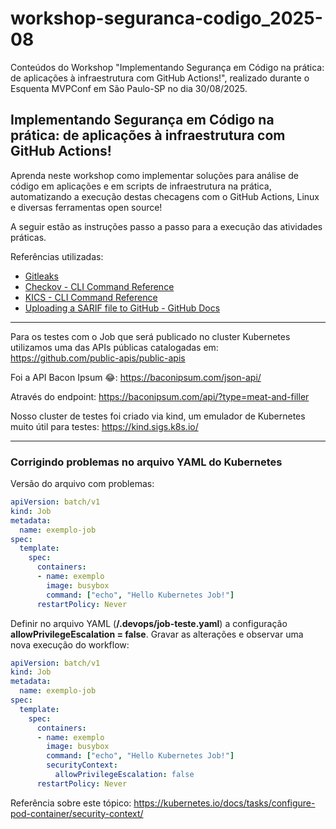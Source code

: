 # workshop-seguranca-codigo_2025-08
Conteúdos do Workshop "Implementando Segurança em Código na prática: de aplicações à infraestrutura com GitHub Actions!", realizado durante o Esquenta MVPConf em São Paulo-SP no dia 30/08/2025.

## Implementando Segurança em Código na prática: de aplicações à infraestrutura com GitHub Actions!

Aprenda neste workshop como implementar soluções para análise de código em aplicações e em scripts de infraestrutura na prática, automatizando a execução destas checagens com o GitHub Actions, Linux e diversas ferramentas open source!

A seguir estão as instruções passo a passo para a execução das atividades práticas.

Referências utilizadas:
- [Gitleaks](https://github.com/gitleaks/gitleaks)
- [Checkov - CLI Command Reference](https://www.checkov.io/2.Basics/CLI%20Command%20Reference.html)
- [KICS - CLI Command Reference](https://docs.kics.io/latest/commands/)
- [Uploading a SARIF file to GitHub - GitHub Docs](https://docs.github.com/en/code-security/code-scanning/integrating-with-code-scanning/uploading-a-sarif-file-to-github)

---

Para os testes com o Job que será publicado no cluster Kubernetes utilizamos uma das APIs públicas catalogadas em:
https://github.com/public-apis/public-apis

Foi a API Bacon Ipsum 😂:
https://baconipsum.com/json-api/

Através do endpoint:
https://baconipsum.com/api/?type=meat-and-filler

Nosso cluster de testes foi criado via kind, um emulador de Kubernetes muito útil para testes:
https://kind.sigs.k8s.io/

---

### Corrigindo problemas no arquivo YAML do Kubernetes

Versão do arquivo com problemas:

```yaml
apiVersion: batch/v1
kind: Job
metadata:
  name: exemplo-job
spec:
  template:
    spec:
      containers:
      - name: exemplo
        image: busybox
        command: ["echo", "Hello Kubernetes Job!"]
      restartPolicy: Never
```

Definir no arquivo YAML (**/.devops/job-teste.yaml**) a configuração **allowPrivilegeEscalation = false**. Gravar as alterações e observar uma nova execução do workflow:

```yaml
apiVersion: batch/v1
kind: Job
metadata:
  name: exemplo-job
spec:
  template:
    spec:
      containers:
      - name: exemplo
        image: busybox
        command: ["echo", "Hello Kubernetes Job!"]
        securityContext:
          allowPrivilegeEscalation: false
      restartPolicy: Never
```

Referência sobre este tópico: https://kubernetes.io/docs/tasks/configure-pod-container/security-context/
